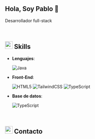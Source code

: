 ## Hola, Soy Pablo 👋

Desarrollador full-stack 


<br>

## <img src="https://media2.giphy.com/media/QssGEmpkyEOhBCb7e1/giphy.gif?cid=ecf05e47a0n3gi1bfqntqmob8g9aid1oyj2wr3ds3mg700bl&rid=giphy.gif" width ="25"><b> Skills</b>



- **Lenguajes**:

    ![Java](https://img.shields.io/badge/Java-ED8B00?style=for-the-badge&logo=openjdk&logoColor=white)


- **Front-End**:


   ![HTML5](https://img.shields.io/badge/HTML5-E34F26?style=flat-square&logo=HTML5&logoColor=white)
   ![TailwindCSS](https://img.shields.io/badge/tailwindcss-0F172A?&logo=tailwindcss)
   ![TypeScript](https://shields.io/badge/TypeScript-3178C6?logo=TypeScript&logoColor=FFF&style=flat-square)

- **Base de datos**:  

  ![TypeScript](https://shields.io/badge/MySQL-lightgrey?logo=mysql&style=plastic&logoColor=white&labelColor=blue)

<br>


## <img src="https://media2.giphy.com/media/QssGEmpkyEOhBCb7e1/giphy.gif?cid=ecf05e47a0n3gi1bfqntqmob8g9aid1oyj2wr3ds3mg700bl&rid=giphy.gif" width ="25"><b> Contacto</b>

